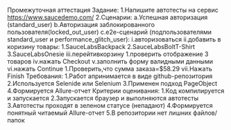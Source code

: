 Промежуточная аттестация
Задание:
1.Напишите автотесты на сервис https://www.saucedemo.com/
2.Сценарии:
a.Успешная авторизация (standard_user)
b.Авторизация заблокированного пользователя(locked_out_user)
c.e2e-сценарий (подпользователями standard_user и performance_glitch_user):
i.авторизоваться
ii.добавить в коризину товары:
1.SauceLabsBackpack
2.SauceLabsBoltT-Shirt
3.SauceLabsOnesie
iii.перейтивкорзину
1.проверить отображение 3 товаров
iv.нажать Checkout
v.заполнить форму валидными данными
vi.нажать Continue
1.Проверить,что сумма заказа=$58.29
vii.Нажать Finish
Требования:
1.Работ апринимается в виде github-репозитория
2.Используется Selenide или Selenium 
3.Применен подход PageObject 
4.Формируется Allure-отчет Критерии оценивания:
1.Код компилируется и запускается
2.Запускается браузер и выполняются автотесты
3.Автотесты проходят в зеленом статусе (непадают)
4.Формируется понятный читаемый Allure-отчет
5.В репозитории нет лишних файлов/папок
